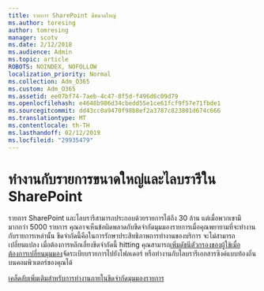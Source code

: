 ```yaml
---
title: รายการ SharePoint มีขนาดใหญ่
ms.author: toresing
author: tomresing
manager: scotv
ms.date: 2/12/2018
ms.audience: Admin
ms.topic: article
ROBOTS: NOINDEX, NOFOLLOW
localization_priority: Normal
ms.collection: Adm_O365
ms.custom: Adm_O365
ms.assetid: ee07bf74-7aeb-4c47-8f5d-f496d6c09d79
ms.openlocfilehash: e4648b986d34cbedd55e1ce61fcf9f57e71fbde1
ms.sourcegitcommit: dd43cc0a9470f98b8ef2a3787c823801d674c666
ms.translationtype: MT
ms.contentlocale: th-TH
ms.lasthandoff: 02/12/2019
ms.locfileid: "29935479"
---
```

# <a name="work-with-large-lists-and-libraries-in-sharepoint"></a>ทำงานกับรายการขนาดใหญ่และไลบรารีใน SharePoint

รายการ SharePoint และไลบรารีสามารถประกอบด้วยรายการได้ถึง 30 ล้าน แต่เมื่อพวกเขามีมากกว่า 5000 รายการ คุณอาจเห็นข้อผิดพลาดกับขีดจำกัดมุมมองรายการเมื่อคุณพยายามที่จะทำงานกับรายการเหล่านั้น ขีดจำกัดนี้คือในการรักษาประสิทธิภาพการทำงานของบริการ จะไม่สามารถเปลี่ยนแปลง เมื่อต้องการหลีกเลี่ยงขีดจำกัดนี้ hitting คุณสามารถ[เพิ่มดัชนี](https://go.microsoft.com/fwlink/?linkid=867784)[ตัวกรองของผู้ใช้เมื่อต้องการเปลี่ยนมุมมอง](https://go.microsoft.com/fwlink/?linkid=867786)จัดระเบียบรายการไปยังโฟลเดอร์ หรือทำงานกับไลบรารีเอกสารซิงค์แบบท้องถิ่นบนคอมพิวเตอร์ของคุณได้ 
  
[เคล็ดลับเพิ่มเติมสำหรับการทำงานภายในขีดจำกัดมุมมองรายการ](https://go.microsoft.com/fwlink/?linkid=867787)
  

